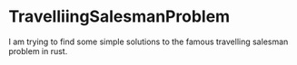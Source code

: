 # TravelliingSalesmanProblem
I am trying to find some simple solutions to the famous travelling salesman problem in rust.
